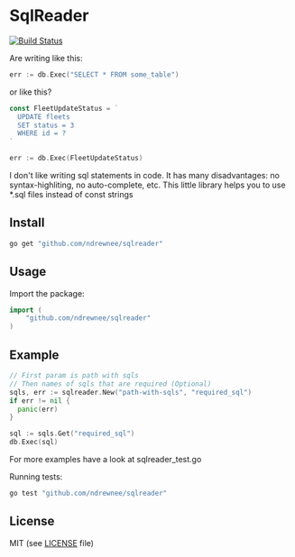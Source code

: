 # SqlReader

[![Build Status](https://travis-ci.org/ndrewnee/sqlreader.svg?branch=master)](https://travis-ci.org/ndrewnee/sqlreader)

Are writing like this:
```go
err := db.Exec("SELECT * FROM some_table")
```
or like this?
```go
const FleetUpdateStatus = `
  UPDATE fleets
  SET status = 3
  WHERE id = ?
`

err := db.Exec(FleetUpdateStatus)
```
I don't like writing sql statements in code. It has many disadvantages: no syntax-highliting, no auto-complete, etc.
This little library helps you to use *.sql files instead of const strings

## Install
```bash
go get "github.com/ndrewnee/sqlreader"
```

## Usage

Import the package:

```go
import (
	"github.com/ndrewnee/sqlreader"
)

```

## Example


```go
// First param is path with sqls
// Then names of sqls that are required (Optional)
sqls, err := sqlreader.New("path-with-sqls", "required_sql")
if err != nil {
  panic(err)
}

sql := sqls.Get("required_sql")
db.Exec(sql)

```

For more examples have a look at sqlreader_test.go

Running tests:

```bash
go test "github.com/ndrewnee/sqlreader"
```

## License 
MIT (see [LICENSE](https://github.com/ndrewnee/sqlreader/blob/master/LICENSE) file)
